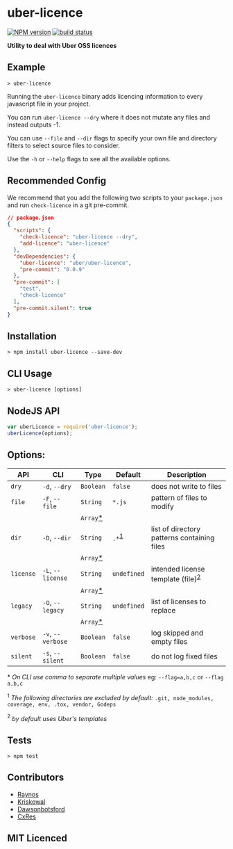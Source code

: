 # uber-licence
[![NPM version][npm-version-image]][npm-version-url] [![build status][build-png]][build]
<!--
    [![Coverage Status][cover-png]][cover]
    [![Davis Dependency status][dep-png]][dep]
-->

<!-- [![NPM][npm-png]][npm] -->

<!-- [![browser support][test-png]][test] -->

**Utility to deal with Uber OSS licences**

## Example

```shell
> uber-licence
```
Running the `uber-licence` binary adds licencing information 
  to every javascript file in your project.

You can run `uber-licence --dry` where it does not mutate 
  any files and instead outputs -1.

You can use `--file` and `--dir` flags to specify your own 
  file and directory filters to select source files to consider.

Use the `-h` or `--help` flags to see all the available options.

## Recommended Config

We recommend that you add the following two scripts to your `package.json` and run `check-licence` in a git pre-commit.

```json
// package.json
{
  "scripts": {
    "check-licence": "uber-licence --dry",
    "add-licence": "uber-licence"
  },
  "devDependencies": {
    "uber-licence": "uber/uber-licence",
    "pre-commit": "0.0.9"
  },
  "pre-commit": [
    "test",
    "check-licence"
  ],
  "pre-commit.silent": true
}
```

## Installation

```shell
> npm install uber-licence --save-dev
```

## CLI Usage

```shell
> uber-licence [options]
```

## NodeJS API

```js
var uberLicence = require('uber-licence');
uberLicence(options);
```

## Options:

| API     | CLI             | Type    | Default   | Description | 
| ---     | ---             | ---     | ---       | --- |
|`dry`    |`-d`, `--dry`    |`Boolean`|`false`    | does not write to files |
|`file`   |`-F`, `--file`   |`String` |`*.js`     | pattern of files to modify |
|         |                 |`Array`[*](#n0)|     | |                            
|`dir`    |`-D`, `--dir`    |`String` |`.*`<sup>[1](#n1)</sup>| list of directory patterns containing files |
|         |                 |`Array`[*](#n0)|     |  |
|`license`|`-L`, `--license`|`String` |`undefined`| intended license template (file)<sup>[2](#n2)</sup> |
|         |                 |`Array`[*](#n0)|     | |       
|`legacy` |`-O`, `--legacy` |`String` |`undefined`| list of licenses to replace |
|         |                 |`Array`[*](#n0)|     | |
|`verbose`|`-v`, `--verbose`|`Boolean`|`false`    | log skipped and empty files |
|`silent` |`-s`, `--silent `|`Boolean`|`false`    | do not log fixed files |

<a name="n0">*</a> *On CLI use comma to separate multiple values* 
eg: `--flag=a,b,c` or `--flag a,b,c`

<a name="n1"><sup>1</sup></a> *The following directories are excluded by default:*
`.git, node_modules, coverage, env, .tox, vendor, Godeps`

<a name="n2"><sup>2</sup></a> *by default uses Uber's templates*

## Tests

```shell
> npm test
```

## Contributors

 - [Raynos](https://github.com/raynos)
 - [Kriskowal](https://github.com/kriskowal)
 - [Dawsonbotsford](https://github.com/dawsonbotsford)
 - [CxRes](https://github.com/cxres)

## MIT Licenced

  [build-png]: https://secure.travis-ci.org/uber/uber-licence.svg?branch=master
  [build]: https://travis-ci.org/uber/uber-licence
  [cover-png]: https://coveralls.io/repos/uber/uber-licence/badge.png
  [cover]: https://coveralls.io/r/uber/uber-licence
  [dep-png]: https://david-dm.org/uber/uber-licence.png
  [dep]: https://david-dm.org/uber/uber-licence
  [test-png]: https://ci.testling.com/uber/uber-licence.png
  [tes]: https://ci.testling.com/uber/uber-licence
  [npm-png]: https://nodei.co/npm/uber-licence.png?stars&downloads
  [npm]: https://nodei.co/npm/uber-licence
  [npm-version-image]: https://badge.fury.io/js/uber-licence.svg
  [npm-version-url]: https://npmjs.org/package/uber-licence
